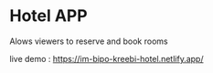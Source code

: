 # Hotel APP
Alows viewers to reserve and book rooms

live demo : https://im-bipo-kreebi-hotel.netlify.app/